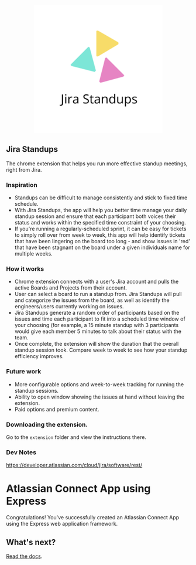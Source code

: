 <p align='center'>
    <img src='./img/jira_standups_logo.png' width=350/>
</p>

## Jira Standups

The chrome extension that helps you run more effective standup meetings, right from Jira.

### Inspiration

- Standups can be difficult to manage consistently and stick to fixed time schedule.
- With Jira Standups, the app will help you better time manage your daily standup session and ensure that each participant both voices their status and works within the specified time constraint of your choosing.
- If you're running a regularly-scheduled sprint, it can be easy for tickets to simply roll over from week to week, this app will help identify tickets that have been lingering on the board too long - and show issues in 'red' that have been stagnant on the board under a given individuals name for multiple weeks.

### How it works

- Chrome extension connects with a user's Jira account and pulls the active Boards and Projects from their account.
- User can select a board to run a standup from. Jira Standups will pull and categorize the issues from the board, as well as identify the engineers/users currently working on issues.
- Jira Standups generate a random order of participants based on the issues and time each participant to fit into a scheduled time window of your choosing (for example, a 15 minute standup with 3 participants would give each member 5 minutes to talk about their status with the team.
- Once complete, the extension will show the duration that the overall standup session took. Compare week to week to see how your standup efficiency improves.

### Future work

- More configurable options and week-to-week tracking for running the standup sessions.
- Ability to open window showing the issues at hand without leaving the extension.
- Paid options and premium content.

### Downloading the extension.

Go to the `extension` folder and view the instructions there.

### Dev Notes

https://developer.atlassian.com/cloud/jira/software/rest/

# Atlassian Connect App using Express

Congratulations!
You've successfully created an Atlassian Connect App using the Express web application framework.

## What's next?

[Read the docs](https://bitbucket.org/atlassian/atlassian-connect-express/src/master/README.md).
